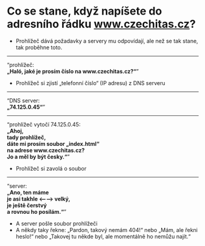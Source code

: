 <!-- .slide: data-state="c-slide-inter" -->

# Co se stane, když napíšete do adresního řádku www.czechitas.cz?

>>>
* Prohlížeč dává požadavky a servery mu odpovídají, ale než se tak stane, tak proběhne toto.

---

<p class=" c-text-left"><q>prohlížeč:<br><b>„Haló, jaké je prosím číslo na www.czechitas.cz?“</b></q></p>

>>>
* Prohlížeč si zjistí „telefonní&#0160;číslo“ (IP&#0160;adresu) z&#0160;DNS&#0160;serveru

---

<p class=" c-text-right"><q>DNS server:<br><b>„74.125.0.45“</b></q></p>

---

<p class=" c-text-left"><q>prohlížeč vytočí 74.125.0.45:<br><b>„Ahoj,<br> tady prohlížeč,<br> dáte mi prosím soubor „index.html“<br> na adrese www.czechitas.cz?<br>Jo a měl by být česky.“</b></q></p>

>>>
* Prohlížeč si zavolá o&#0160;soubor

---

<p class=" c-text-right"><q>server:<br><b>„Ano, ten máme<br> je asi takhle ⟵⟶ velký,<br>je ještě čerstvý <br>a rovnou ho posílám.“</b></q></p>

>>>
* A server pošle soubor prohlížeči
* A někdy taky řekne: „Pardon, takový nemám 404!“ nebo „Mám, ale řekni heslo!“ nebo „Takovej tu někde byl, ale momentálně ho nemůžu najít.“

